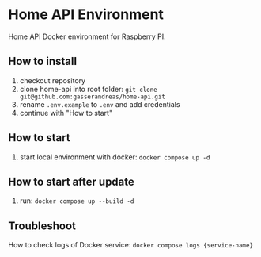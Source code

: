 # Home API Environment

Home API Docker environment for Raspberry PI.

## How to install

1. checkout repository
2. clone home-api into root folder: `git clone git@github.com:gasserandreas/home-api.git`
3. rename `.env.example` to `.env` and add credentials
4. continue with "How to start"

## How to start

1. start local environment with docker: `docker compose up -d`

## How to start after update

1. run: `docker compose up --build -d`

## Troubleshoot

How to check logs of Docker service: `docker compose logs {service-name}`